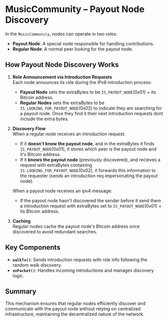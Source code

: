 # MusicCommunity – Payout Node Discovery

In the `MusicCommunity`, nodes can operate in two roles:
- **Payout Node**: A special node responsible for handling contributions.
- **Regular Node**: A normal peer looking for the payout node.

## How Payout Node Discovery Works

1. **Role Announcement via Introduction Requests**  
   Each node announces its role during the IPv8 introduction process:
    - **Payout Node** sets the extraBytes to be `IS_PAYOUT_NODE`(0x01) + its Bitcoin address.
    - **Regular Nodes** sets the extraBytes to be `IS_LOOKING_FOR_PAYOUT_NODE`(0x02) to indicate they are searching for a payout node. 
Once they find it their next introduction requests dont include the extra bytes.

2. **Discovery Flow**  
   When a regular node receives an introduction request:
    - If it **doesn't know the payout node**, and in the extraBytes it finds `IS_PAYOUT_NODE`(0x01), it stores which peer is the payout node and it's Bitcoin address.
    - If it **knows the payout node** (previously discovered), and recieves a request with extraBytes containing `IS_LOOKING_FOR_PAYOUT_NODE`(0x02), it forwards this information to the requester (sends an introduction req impersonating the payout node).

    When a payout node receives an ipv4 message:
    - If the payout node hasn't discovered the sender before it send them a introduction request with extraBytes set to `IS_PAYOUT_NODE`(0x01) + its Bitcoin address.



3. **Caching**  
   Regular nodes cache the payout node's Bitcoin address once discovered to avoid redundant searches.


## Key Components
- **`walkTo()`**: Sends introduction requests with role info following the random walk discovery.
- **`onPacket()`**: Handles incoming introductions and manages discovery logic.

## Summary
This mechanism ensures that regular nodes efficiently discover and communicate with the payout node without relying on centralized infrastructure, maintaining the decentralized nature of the network.
